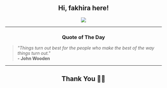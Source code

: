 <h2 align="center"> Hi, fakhira here!</h2>

<p align="center">
<a href="https://github.com/fakhiralkda" alt="github streak"><img src="https://dvst-streak.herokuapp.com/?user=fakhiralkda&theme=tokyonight&fire=DD472C"></a>
</p>

<hr>
<h3 align="center">Quote of The Day</h3>
<p align="center">
<blockquote>
<i>"Things turn out best for the people who make the best of the way things turn out."</i>
<br>
<b>- John Wooden</b>
</blockquote>
</p>


<hr>
<h2 align="center">Thank You 🙏🏼</h2>
